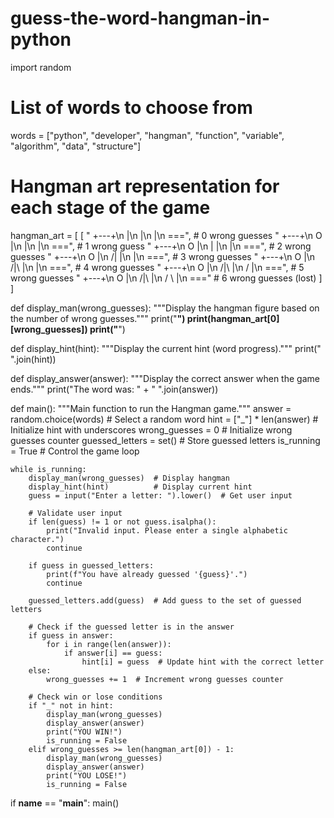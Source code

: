 # guess-the-word-hangman-in-python
import random

# List of words to choose from
words = ["python", "developer", "hangman", "function", "variable", "algorithm", "data", "structure"]

# Hangman art representation for each stage of the game
hangman_art = [
    [
        "  +---+\n      |\n      |\n      |\n     ===",  # 0 wrong guesses
        "  +---+\n  O   |\n      |\n      |\n     ===",  # 1 wrong guess
        "  +---+\n  O   |\n  |   |\n      |\n     ===",  # 2 wrong guesses
        "  +---+\n  O   |\n /|   |\n      |\n     ===",  # 3 wrong guesses
        "  +---+\n  O   |\n /|\\  |\n      |\n     ===",  # 4 wrong guesses
        "  +---+\n  O   |\n /|\\  |\n /    |\n     ===",  # 5 wrong guesses
        "  +---+\n  O   |\n /|\\  |\n / \\  |\n     ==="   # 6 wrong guesses (lost)
    ]
]

def display_man(wrong_guesses):
    """Display the hangman figure based on the number of wrong guesses."""
    print("**********")
    print(hangman_art[0][wrong_guesses])
    print("**********")

def display_hint(hint):
    """Display the current hint (word progress)."""
    print(" ".join(hint))

def display_answer(answer):
    """Display the correct answer when the game ends."""
    print("The word was: " + " ".join(answer))

def main():
    """Main function to run the Hangman game."""
    answer = random.choice(words)  # Select a random word
    hint = ["_"] * len(answer)      # Initialize hint with underscores
    wrong_guesses = 0               # Initialize wrong guesses counter
    guessed_letters = set()         # Store guessed letters
    is_running = True               # Control the game loop

    while is_running:
        display_man(wrong_guesses)  # Display hangman
        display_hint(hint)          # Display current hint
        guess = input("Enter a letter: ").lower()  # Get user input

        # Validate user input
        if len(guess) != 1 or not guess.isalpha():
            print("Invalid input. Please enter a single alphabetic character.")
            continue

        if guess in guessed_letters:
            print(f"You have already guessed '{guess}'.")
            continue

        guessed_letters.add(guess)  # Add guess to the set of guessed letters

        # Check if the guessed letter is in the answer
        if guess in answer:
            for i in range(len(answer)):
                if answer[i] == guess:
                    hint[i] = guess  # Update hint with the correct letter
        else:
            wrong_guesses += 1  # Increment wrong guesses counter

        # Check win or lose conditions
        if "_" not in hint:
            display_man(wrong_guesses)
            display_answer(answer)
            print("YOU WIN!")
            is_running = False
        elif wrong_guesses >= len(hangman_art[0]) - 1:
            display_man(wrong_guesses)
            display_answer(answer)
            print("YOU LOSE!")
            is_running = False

if __name__ == "__main__":
    main()

